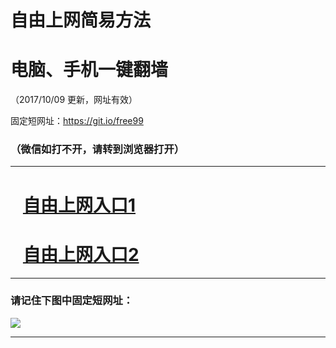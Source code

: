﻿# 自由上网简易方法

# 电脑、手机一键翻墙

（2017/10/09 更新，网址有效）

固定短网址：https://git.io/free99

### （微信如打不开，请转到浏览器打开）


***





# &nbsp;&nbsp; <a href="http://ft1727927892.fwq-tz-1001.info/fwqtz01.html?t=100900117292 " target="_blank">自由上网入口1</a>
# &nbsp;&nbsp; <a href="http://ft1519526375.fwq-tz-1002.info/fwqtz02.html?t=100900113121 " target="_blank">自由上网入口2</a>
***

### 请记住下图中固定短网址：

<img src="https://s3-us-west-2.amazonaws.com/fwq-1001/yjfq-20170905okok.png" /> 


***

